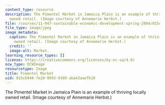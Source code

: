 ```yaml
---
content_type: resource
description: The Pimentel Market in Jamaica Plain is an example of thriving locally
  owned retail. (Image courtesy of Annemarie Herbst.)
file: /courses/11-947-sustainable-economic-development-spring-2004/015cb9487e2096939389aba43aaefb18_11-947s04.jpg
file_type: image/jpeg
image_metadata:
  caption: The Pimentel Market in Jamaica Plain is an example of thriving locally
    owned retail. (Image courtesy of Annemarie Herbst.)
  credit: ''
  image-alt: Market.
learning_resource_types: []
license: https://creativecommons.org/licenses/by-nc-sa/4.0/
ocw_type: OCWImage
resourcetype: Image
title: Pimentel Market
uid: 015cb948-7e20-9693-9389-aba43aaefb18
---
```

The Pimentel Market in Jamaica Plain is an example of thriving locally owned retail. (Image courtesy of Annemarie Herbst.)